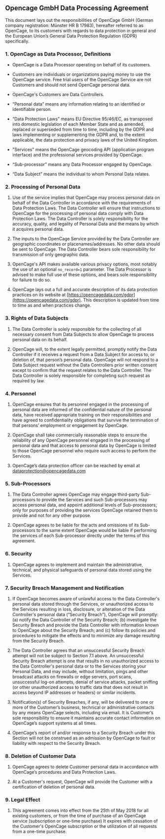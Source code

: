 ## Opencage GmbH Data Processing Agreement 

This document lays out the responsibilities of OpenCage GmbH (German company registration: Münster HR B 17983), hereafter referred to as OpenCage, to its customers with regards to data protection in general and the European Union’s General Data Protection Regulation (GDPR) specifically.

### 1. OpenCage as Data Processor, Definitions

  * OpenCage is a Data Processor operating on behalf of its customers. 
    
  * Customers are individuals or organizations paying money to use the OpenCage service. Free trial users of the OpenCage Service are not Customers and should not send OpenCage personal data.
  
   * OpenCage's Customers are Data Controllers. 
 
  * “Personal data” means any information relating to an identified or identifiable person.

  * “Data Protection Laws” means EU Directive 95/46/EC, as transposed into domestic legislation of each Member State and as amended, replaced or superseded from time to time, including by the GDPR and laws implementing or supplementing the GDPR and, to the extent applicable, the data protection and privacy laws of the United Kingdom.
  
  * "Services" means the OpenCage geocoding API (application program interface) and the professional services provided by OpenCage.
  
  * “Sub-processor” means any Data Processor engaged by OpenCage.
  
  * “Data Subject” means the individual to whom Personal Data relates.

### 2. Processing of Personal Data

1. Use of the service implies that OpenCage may process personal data on behalf of the Data Controller in accordance with the requirements of Data Protection Laws. The Data Controller will ensure that instructions to OpenCage for the processing of personal data comply with Data Protection Laws. The Data Controller is solely responsibility for the accuracy, quality, and legality of Personal Data and the means by which it acquires personal data.

2. The inputs to the OpenCage Service provided by the Data Controller are geographic coordinates or placenames/addresses. No other data should be sent to OpenCage. The Data Controller bears sole responsibility for transmission of only geographic data.

3. OpenCage's API makes available various privacy options, most notably the use of an optional `no_record=1` parameter. The Data Processor is advised to make full use of these options, and bears sole responsibility for failure to do so.

4. OpenCage lays out a full and accurate description of its data protection practices on its website at 
[https://opencagedata.com/gdpr](https://opencagedata.com/gdpr). This description is updated from time to time as and when practices change. 

### 3. Rights of Data Subjects

1. The Data Controller is solely responsible for the collecting of all necessary consent from Data Subjects to allow OpenCage to process personal data on its behalf.

2. OpenCage will, to the extent legally permitted, promptly notify the Data Controller if it receives a request from a Data Subject for access to, or deletion of, that person’s personal data. OpenCage will not respond to a Data Subject request without the Data Controllers prior written consent except to confirm that the request relates to the Data Controller. The Data Controller is solely responsible for completing such request as required by law.

### 4. Personnel

1. OpenCage ensures that its personnel engaged in the processing of personal data are informed of the confidential nature of the personal data, have received appropriate training on their responsibilities and have agreed to confidentiality obligations that survive the termination of that persons’ employment or engagement by OpenCage.

2. OpenCage shall take commercially reasonable steps to ensure the reliability of any OpenCage personnel engaged in the processing of personal data and that access to personal data by OpenCage is limited to those OpenCage personnel who require such access to perform the Services.

3. OpenCage’s data protection officer can be reached by email at dataprotection@opencagedata.com

### 5. Sub-Processors

1. The Data Controller agrees OpenCage may engage third-party Sub-processors to provide the Services and such Sub-processors may access personal data, and appoint additional levels of Sub-processors, only for purposes of providing the services OpenCage retained them to provide and not for any other purpose.

2. OpenCage agrees to be liable for the acts and omissions of its Sub-processors to the same extent OpenCage would be liable if performing the services of each Sub-processor directly under the terms of this agreement.

### 6. Security

1. OpenCage agrees to implement and maintain the administrative, technical, and physical safeguards of personal data stored using the Services. 

### 7. Security Breach Management and Notification

1. If OpenCage becomes aware of unlawful access to the Data Controller's personal data stored through the Services, or unauthorized access to the Services resulting in loss, disclosure, or alteration of the Data Controller's personal data (“Security Breach”), OpenCage will promptly: (a) notify the Data Controller of the Security Breach; (b) investigate the Security Breach and provide the Data Controller with information known to OpenCage about the Security Breach; and (c) follow its policies and procedures to mitigate the effects and to minimize any damage resulting from the Security Breach.

2. The Data Controller agrees that an unsuccessful Security Breach attempt will not be subject to Section 7.1 above. An unsuccessful Security Breach attempt is one that results in no unauthorized access to the Data Controller's personal data or to the Services storing your Personal Data, and may include, without limitation, pings and other broadcast attacks on firewalls or edge servers, port scans, unsuccessful log-on attempts, denial of service attacks, packet sniffing (or other unauthorized access to traffic data that does not result in access beyond IP addresses or headers) or similar incidents.

3. Notification(s) of Security Breaches, if any, will be delivered to one or more of the Customer’s business, technical or administrative contacts by any means OpenCage selects, including via email. It is Customer’s sole responsibility to ensure it maintains accurate contact information on OpenCage’s support systems at all times.

4. OpenCage’s report of and/or response to a Security Breach under this Section will not be construed as an admission by OpenCage to fault or liability with respect to the Security Breach.

### 8. Deletion of Customer Data

1. OpenCage agrees to delete Customer personal data in accordance with OpenCage’s procedures and Data Protection Laws.

2. At a Customer's request, OpenCage will provide the Customer with a certification of deletion of personal data.

### 9. Legal Effect

1. This agreement comes into effect from the 25th of May 2018 for all existing customers, or from the time of purchase of an OpenCage service (subscription or one-time purchase) It expires with cessation of the Customer's OpenCage subscription or the utilization of all requests from a one-time purchase.




